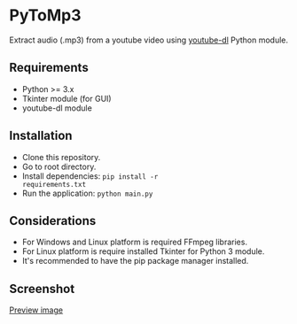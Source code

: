 # PyToMp3
Extract audio (.mp3) from a youtube video using [youtube-dl](https://rg3.github.io/youtube-dl/) Python module.

## Requirements

- Python >= 3.x
- Tkinter module (for GUI)
- youtube-dl module

## Installation

- Clone this repository.
- Go to root directory.
- Install dependencies: <code>pip install -r requirements.txt</code>
- Run the application: <code>python main.py</code>

## Considerations

- For Windows and Linux platform is required FFmpeg libraries.
- For Linux platform is require installed Tkinter for Python 3 module.
- It's recommended to have the pip package manager installed.

## Screenshot

[Preview image](https://photos.app.goo.gl/YbO9nF6T1BTVcs523)
